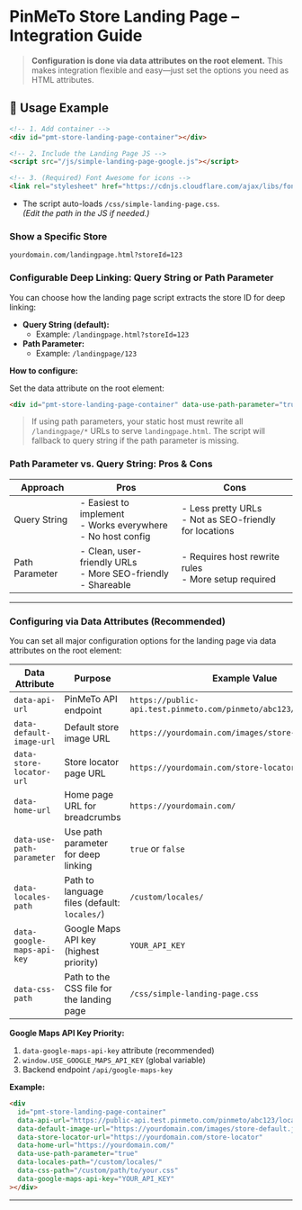 # PinMeTo Store Landing Page – Integration Guide

> **Configuration is done via data attributes on the root element.**
> This makes integration flexible and easy—just set the options you need as HTML attributes.

## 📄 Usage Example

```html
<!-- 1. Add container -->
<div id="pmt-store-landing-page-container"></div>

<!-- 2. Include the Landing Page JS -->
<script src="/js/simple-landing-page-google.js"></script>

<!-- 3. (Required) Font Awesome for icons -->
<link rel="stylesheet" href="https://cdnjs.cloudflare.com/ajax/libs/font-awesome/6.4.0/css/all.min.css">
```

- The script auto-loads `/css/simple-landing-page.css`.  
  *(Edit the path in the JS if needed.)*

### Show a Specific Store

```text
yourdomain.com/landingpage.html?storeId=123
```

### Configurable Deep Linking: Query String or Path Parameter

You can choose how the landing page script extracts the store ID for deep linking:

- **Query String (default):**
  - Example: `/landingpage.html?storeId=123`
- **Path Parameter:**
  - Example: `/landingpage/123`

**How to configure:**

Set the data attribute on the root element:
  ```html
  <div id="pmt-store-landing-page-container" data-use-path-parameter="true"></div>
  ```


> If using path parameters, your static host must rewrite all `/landingpage/*` URLs to serve `landingpage.html`.
> The script will fallback to query string if the path parameter is missing.

### Path Parameter vs. Query String: Pros & Cons

| Approach         | Pros                                                                 | Cons                                                      |
|------------------|----------------------------------------------------------------------|-----------------------------------------------------------|
| Query String     | - Easiest to implement<br>- Works everywhere<br>- No host config    | - Less pretty URLs<br>- Not as SEO-friendly for locations |
| Path Parameter   | - Clean, user-friendly URLs<br>- More SEO-friendly<br>- Shareable   | - Requires host rewrite rules<br>- More setup required    |

---

### Configuring via Data Attributes (Recommended)

You can set all major configuration options for the landing page via data attributes on the root element:

| Data Attribute                | Purpose                                 | Example Value                                  |
|-------------------------------|-----------------------------------------|------------------------------------------------|
| `data-api-url`                | PinMeTo API endpoint                    | `https://public-api.test.pinmeto.com/pinmeto/abc123/locations.json` |
| `data-default-image-url`      | Default store image URL                 | `https://yourdomain.com/images/store-default.jpg` |
| `data-store-locator-url`      | Store locator page URL                  | `https://yourdomain.com/store-locator`         |
| `data-home-url`               | Home page URL for breadcrumbs           | `https://yourdomain.com/`                      |
| `data-use-path-parameter`     | Use path parameter for deep linking     | `true` or `false`                              |
| `data-locales-path`           | Path to language files (default: `locales/`) | `/custom/locales/`                        |
| `data-google-maps-api-key`    | Google Maps API key (highest priority)  | `YOUR_API_KEY`                                 |
| `data-css-path`               | Path to the CSS file for the landing page         | `/css/simple-landing-page.css`                  |

**Google Maps API Key Priority:**
1. `data-google-maps-api-key` attribute (recommended)
2. `window.USE_GOOGLE_MAPS_API_KEY` (global variable)
3. Backend endpoint `/api/google-maps-key`

**Example:**
```html
<div
  id="pmt-store-landing-page-container"
  data-api-url="https://public-api.test.pinmeto.com/pinmeto/abc123/locations.json"
  data-default-image-url="https://yourdomain.com/images/store-default.jpg"
  data-store-locator-url="https://yourdomain.com/store-locator"
  data-home-url="https://yourdomain.com/"
  data-use-path-parameter="true"
  data-locales-path="/custom/locales/"
  data-css-path="/custom/path/to/your.css"
  data-google-maps-api-key="YOUR_API_KEY"
></div>
```

--- 